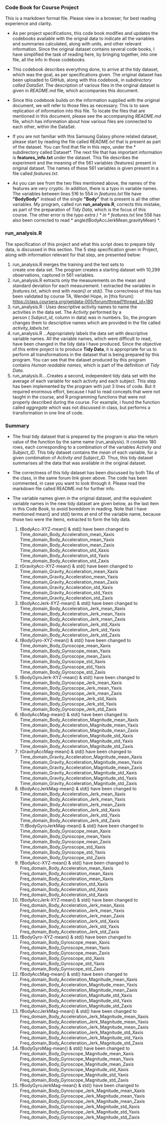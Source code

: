 ###		Code Book for Course Project


This is a markdown format file. Please view in a browser, for
best reading experience and clarity.

-  As per project specifications, this code book modifies and updates 
the codebooks available with the orignal data to indicate all the 
variables and summaries calculated, along with units, and other 
relevant information.  Since the original dataset contains several 
code books, I have simplified the task of reading here, by 
bringing together, into one file, all the info in those codebooks. 

-  This codebook describes everything done, to arrive at the 
tidy dataset, which was the goal, as per specifications given.
The original dataset has been uploaded to GitHub, along with this
codebook, in *subdirectory called DataSet*. The description of 
various files in the original dataset is given in *README.md* file,
which accompanies this document.

-   Since this codebook builds on the information supplied with the
original document, we will refer to those files as necessary. This
is to save replication of information into this file. To locate
the files that are mentioned in this document, please see the
accompanying  *README.md* file, which has information about
how various files are connected to each other, within the DataSet.

-   If you are not familiar with this Samsung Galaxy phone related
dataset, please start by reading the file called *README.txt* that
is present as part of the dataset. You can find that file in this
repo, under the * subdirectory called Dataset*. The next file that
has important information is **features_info.txt** under the dataset.
This file describes the experiment and the meaning of the 561
variables (features) present in original dataset. The names of these
561 variables is given present in a file called *features.txt*.

-  As you can see from the two files mentioned above, the names of
the features are very cryptic. In addition, there is a typo in
variable names. The variables between lines 516 to 554 in 
*features.txt* file have **"BodyBody"** instead of the single **"Body"**
that is present is all the other variables. My program, called 
run **run_analysis.R**, corrects this mistake, as part of the
preparation of *Tidy Data*, which is the focus of this course.
The other error is the typo *extra ) *  in * features.txt* line 556 has 
also been corrected to read * angle(tBodyAccJerkMean,gravityMean) *.


###		 run_analysis.R 

The specification of this project and what this script does to 
prepare tidy data, is discussed in this section. The 5 step 
specification given in Project, along with information relevant
for that step, are presented  below:

1.   run_analysis.R merges the training and the test sets to   
	create one data set. The program creates a starting dataset
	with 10,299 observations, captured in 561 variables.
2.   run_analysis.R extracts only the measurements on the mean 
	and standard deviation for each measurement. I extracted
	the variables in *features.txt*,  which end with *mean() or
	std()*.  The correctness of this has been validated by
	course TA, Wendel Hope, in  [this forum]: https://class.coursera.org/getdata-005/forum/thread?thread_id=180
3.   run_analysis.R : Uses descriptive activity names to name the   
	activities in the data set. The *Activity* performed by a  
	person ( *Subject_id*, column in data) was in numbers. So,
	the program changes them to descriptive names which are
	provided in the file called *activity_labels.txt*.
4.   run_analysis.R ...Appropriately labels the data set with 
	descriptive variable names. All the variable names, which
	were difficult to read, have been changed in the tidy data
	I have produced. Since the objective of this entire project
	is to produce **Tidy Data**, it is appropriate for us to 
	perform all transformations in the dataset that is being 
	prepared by this program. You can see that the dataset 
	produced by this program contains *Human readable names*,
	which is part of the definition of *Tidy Data*.
5.   run_analysis.R....Creates a second, independent tidy data set
	with the average of each variable for each activity and 
	each subject. This step has been implemented by the program
	with just 3 lines of code. But it required enormous effort,
	because I had to read concepts that were not taught in the
	course, and R programming functions that were not properly
	described during the course. For example, i found the 
	function called *aggregate*  which was not discussed in
	class, but performs a transformation in one line of code.


###	Summary

-   The final tidy dataset that is prepared by the program is also the
return value of the function by the same name (run_analysis). It
contains  180 rows, each corresponding to a combination of the
variables *Activity and Subject_ID*. This tidy dataset contains
the *mean* of each variable, for a given combination of *Activity
and Subject_ID*.  Thus, this tidy dataset summarises all the 
data that was available in the original dataset.

-   The correctness of this tidy dataset has been discussed by 
both TAs of the class, in the same forum link given above. The 
code has been commented, in case you want to look through it.
Please read the markdown file called README.md for further info.

-   The variable names given in the original dataset, and the 
equivalent variable names in the new tidy dataset are given below,
as the last item in this Code Book, to avoid  boreddom in reading. Note
that I have mentioned mean() and std() terms at end of the variable name,
because those two were the items, extracted to form the tidy data.

	1. tBodyAcc-XYZ-mean() & std()		have been changed to   
		Time_domain_Body_Acceleration_mean_Xaxis
		Time_domain_Body_Acceleration_mean_Yaxis
		Time_domain_Body_Acceleration_mean_Zaxis
		Time_domain_Body_Acceleration_std_Xaxis
		Time_domain_Body_Acceleration_std_Yaxis
		Time_domain_Body_Acceleration_std_Zaxis
	2. tGravityAcc-XYZ-mean() & std()		have been changed to   
		Time_domain_Gravity_Acceleration_mean_Xaxis
		Time_domain_Gravity_Acceleration_mean_Yaxis
		Time_domain_Gravity_Acceleration_mean_Zaxis
		Time_domain_Gravity_Acceleration_std_Xaxis
		Time_domain_Gravity_Acceleration_std_Yaxis
		Time_domain_Gravity_Acceleration_std_Zaxis
	3. tBodyAccJerk-XYZ-mean() & std()		have been changed to      
		Time_domain_Body_Acceleration_Jerk_mean_Xaxis
		Time_domain_Body_Acceleration_Jerk_mean_Yaxis
		Time_domain_Body_Acceleration_Jerk_mean_Zaxis
		Time_domain_Body_Acceleration_Jerk_std_Xaxis
		Time_domain_Body_Acceleration_Jerk_std_Yaxis
		Time_domain_Body_Acceleration_Jerk_std_Zaxis
	4. tBodyGyro-XYZ-mean() & std()		have been changed to   
		Time_domain_Body_Gyroscope_mean_Xaxis
		Time_domain_Body_Gyroscope_mean_Yaxis
		Time_domain_Body_Gyroscope_mean_Zaxis
		Time_domain_Body_Gyroscope_std_Xaxis
		Time_domain_Body_Gyroscope_std_Yaxis
		Time_domain_Body_Gyroscope_std_Zaxis
	5. tBodyGyroJerk-XYZ-mean() & std()		have been changed to   
		Time_domain_Body_Gyroscope_Jerk_mean_Xaxis
		Time_domain_Body_Gyroscope_Jerk_mean_Yaxis
		Time_domain_Body_Gyroscope_Jerk_mean_Zaxis
		Time_domain_Body_Gyroscope_Jerk_std_Xaxis
		Time_domain_Body_Gyroscope_Jerk_std_Yaxis
		Time_domain_Body_Gyroscope_Jerk_std_Zaxis
	6. tBodyAccMag-mean() & std()		have been changed to      
		Time_domain_Body_Acceleration_Magnitude_mean_Xaxis
		Time_domain_Body_Acceleration_Magnitude_mean_Yaxis
		Time_domain_Body_Acceleration_Magnitude_mean_Zaxis
		Time_domain_Body_Acceleration_Magnitude_std_Xaxis
		Time_domain_Body_Acceleration_Magnitude_std_Yaxis
		Time_domain_Body_Acceleration_Magnitude_std_Zaxis
	7. tGravityAccMag-mean() & std()		have been changed to   
		Time_domain_Gravity_Acceleration_Magnitude_mean_Xaxis
		Time_domain_Gravity_Acceleration_Magnitude_mean_Yaxis
		Time_domain_Gravity_Acceleration_Magnitude_mean_Zaxis
		Time_domain_Gravity_Acceleration_Magnitude_std_Xaxis
		Time_domain_Gravity_Acceleration_Magnitude_std_Yaxis
		Time_domain_Gravity_Acceleration_Magnitude_std_Zaxis
	8. tBodyAccJerkMag-mean() & std()		have been changed to   
		Time_domain_Body_Acceleration_Jerk_mean_Xaxis
		Time_domain_Body_Acceleration_Jerk_mean_Yaxis
		Time_domain_Body_Acceleration_Jerk_mean_Zaxis
		Time_domain_Body_Acceleration_Jerk_std_Xaxis
		Time_domain_Body_Acceleration_Jerk_std_Yaxis
		Time_domain_Body_Acceleration_Jerk_std_Zaxis
	11.tBodyGyroJerkMag-mean() & std()		have been changed to   
		Time_domain_Body_Gyroscope_mean_Xaxis
		Time_domain_Body_Gyroscope_mean_Yaxis
		Time_domain_Body_Gyroscope_mean_Zaxis
		Time_domain_Body_Gyroscope_std_Xaxis
		Time_domain_Body_Gyroscope_std_Yaxis
		Time_domain_Body_Gyroscope_std_Zaxis
	12. fBodyAcc-XYZ-mean() & std()		have been changed to   
		Freq_domain_Body_Acceleration_mean_Xaxis
		Freq_domain_Body_Acceleration_mean_Xaxis
		Freq_domain_Body_Acceleration_mean_Xaxis
		Freq_domain_Body_Acceleration_std_Xaxis
		Freq_domain_Body_Acceleration_std_Xaxis
		Freq_domain_Body_Acceleration_std_Xaxis
	13. fBodyAccJerk-XYZ-mean() & std()		have been changed to   
		Freq_domain_Body_Acceleration_Jerk_mean_Xaxis
		Freq_domain_Body_Acceleration_Jerk_mean_Yaxis
		Freq_domain_Body_Acceleration_Jerk_mean_Zaxis
		Freq_domain_Body_Acceleration_Jerk_std_Xaxis
		Freq_domain_Body_Acceleration_Jerk_std_Yaxis
		Freq_domain_Body_Acceleration_Jerk_std_Zaxis
	14. fBodyGyro-XYZ-mean() & std()		have been changed to   
		Freq_domain_Body_Gyroscope_mean_Xaxis
		Freq_domain_Body_Gyroscope_mean_Yaxis
		Freq_domain_Body_Gyroscope_mean_Zaxis
		Freq_domain_Body_Gyroscope_std_Xaxis
		Freq_domain_Body_Gyroscope_std_Yaxis
		Freq_domain_Body_Gyroscope_std_Zaxis
	15. fBodyAccMag-mean() & std()		have been changed to   
		Freq_domain_Body_Acceleration_Magnitude_mean_Xaxis
		Freq_domain_Body_Acceleration_Magnitude_mean_Yaxis
		Freq_domain_Body_Acceleration_Magnitude_mean_Zaxis
		Freq_domain_Body_Acceleration_Magnitude_std_Xaxis
		Freq_domain_Body_Acceleration_Magnitude_std_Yaxis
		Freq_domain_Body_Acceleration_Magnitude_std_Zaxis
	16. fBodyAccJerkMag-mean() & std()		have been changed to   
		Freq_domain_Body_Acceleration_Jerk_Magnitude_mean_Xaxis
		Freq_domain_Body_Acceleration_Jerk_Magnitude_mean_Yaxis
		Freq_domain_Body_Acceleration_Jerk_Magnitude_mean_Zaxis
		Freq_domain_Body_Acceleration_Jerk_Magnitude_std_Xaxis
		Freq_domain_Body_Acceleration_Jerk_Magnitude_std_Yaxis
		Freq_domain_Body_Acceleration_Jerk_Magnitude_std_Zaxis
	17. fBodyGyroMag-mean() & std()		have been changed to   
		Freq_domain_Body_Gyroscope_Magnitude_mean_Xaxis
		Freq_domain_Body_Gyroscope_Magnitude_mean_Yaxis
		Freq_domain_Body_Gyroscope_Magnitude_mean_Zaxis
		Freq_domain_Body_Gyroscope_Magnitude_std_Xaxis
		Freq_domain_Body_Gyroscope_Magnitude_std_Yaxis
		Freq_domain_Body_Gyroscope_Magnitude_std_Zaxis
	18. fBodyGyroJerkMag-mean() & std()		have been changed to   
		Freq_domain_Body_Gyroscope_Jerk_Magnitude_mean_Xaxis
		Freq_domain_Body_Gyroscope_Jerk_Magnitude_mean_Yaxis
		Freq_domain_Body_Gyroscope_Jerk_Magnitude_mean_Zaxis
		Freq_domain_Body_Gyroscope_Jerk_Magnitude_std_Xaxis
		Freq_domain_Body_Gyroscope_Jerk_Magnitude_std_Yaxis
		Freq_domain_Body_Gyroscope_Jerk_Magnitude_std_Zaxis



